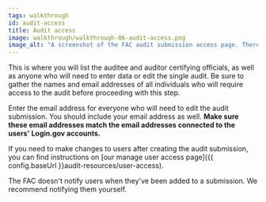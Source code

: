 ```yaml
---
tags: walkthrough
id: audit-access
title: Audit access
image: walkthrough/walkthrough-06-audit-access.png
image_alt: "A screenshot of the FAC audit submission access page. There are four sets of text input fields. Each set requests an email address, and a confirmation of the same address. From top to bottom, the sets are titled: Auditee certifying official, Auditor certifying official, Auditee contacts, Auditor contacts."
---
```


This is where you will list the auditee and auditor certifying officials, as well as anyone who will need to enter data or edit the single audit. Be sure to gather the names and email addresses of all individuals who will require access to the audit before proceeding with this step.

Enter the email address for everyone who will need to edit the audit submission. You should include your email address as well. **Make sure these email addresses match the email addresses connected to the users' Login.gov accounts.**

If you need to make changes to users after creating the audit submission, you can find instructions on [our manage user access page]({{ config.baseUrl }}audit-resources/user-access).

The FAC doesn't notify users when they've been added to a submission. We recommend notifying them yourself.
